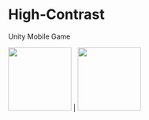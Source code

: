 # High-Contrast
Unity Mobile Game


<img src="high_contrast_screenshot1" width="128"/> | <img src="high_contrast_screenshot2" width="128"/>

